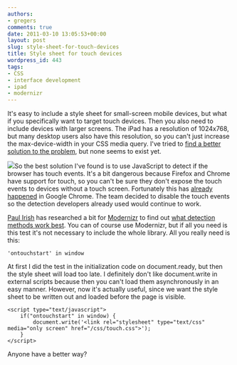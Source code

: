 ```yaml
---
authors:
- gregers
comments: true
date: 2011-03-10 13:05:53+00:00
layout: post
slug: style-sheet-for-touch-devices
title: Style sheet for touch devices
wordpress_id: 443
tags:
- CSS
- interface development
- ipad
- modernizr
---
```


It's easy to include a style sheet for small-screen mobile devices, but what if you specifically want to target touch devices. Then you also need to include devices with larger screens. The iPad has a resolution of 1024x768, but many desktop users also have this resolution, so you can't just increase the max-device-width in your CSS media query. I've tried to [find a better solution to the problem](http://stackoverflow.com/questions/2607248/optimize-website-for-touch-devices), but none seems to exist yet.

![](http://tech.finn.no/wp-content/uploads/2011/03/touch2.jpg)So the best solution I've found is to use JavaScript to detect if the browser has touch events. It's a bit dangerous because Firefox and Chrome have support for touch, so you can't be sure they don't expose the touch events to devices without a touch screen. Fortunately this has [already happened](http://code.google.com/p/chromium/issues/detail?id=36415) in Google Chrome. The team decided to disable the touch events so the detection developers already used would continue to work.

[Paul Irish](http://twitter.com/#!/paul_irish) has researched a bit for [Modernizr](http://modernizr.com) to find out [what detection methods work best](http://modernizr.github.com/Modernizr/touch.html). You can of course use Modernizr, but if all you need is this test it's not necessary to include the whole library. All you really need is this:


    'ontouchstart' in window



At first I did the test in the initialization code on document.ready, but then the style sheet will load too late. I definitely don't like document.write in external scripts because then you can't load them asynchronously in an easy manner. However, now it's actually useful, since we want the style sheet to be written out and loaded before the page is visible.



    <script type="text/javascript">
        if("ontouchstart" in window) {
            document.write('<link rel="stylesheet" type="text/css" media="only screen" href="/css/touch.css">');
        }
    </script>




Anyone have a better way?
